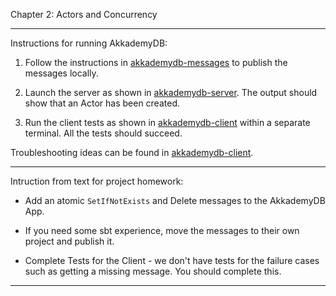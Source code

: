 Chapter 2:  Actors and Concurrency

***

Instructions for running AkkademyDB:

1) Follow the instructions in [akkademydb-messages](akkademydb-messages/README.md) to
publish the messages locally.

2) Launch the server as shown in [akkademydb-server](akkademydb-server/README.md).
The output should show that an Actor has been created.

3) Run the client tests as shown in [akkademydb-client](akkademydb-client/README.md)
within a separate terminal.  All the tests should succeed.

Troubleshooting ideas can be found in [akkademydb-client](akkademydb-client/README.md).  

***

Intruction from text for project homework:

* Add an atomic `SetIfNotExists` and Delete messages to the AkkademyDB App.

* If you need some sbt experience, move the messages to their own project and publish it.

* Complete Tests for the Client - we don't have tests for the failure cases such as getting
a missing message.  You should complete this.

***
